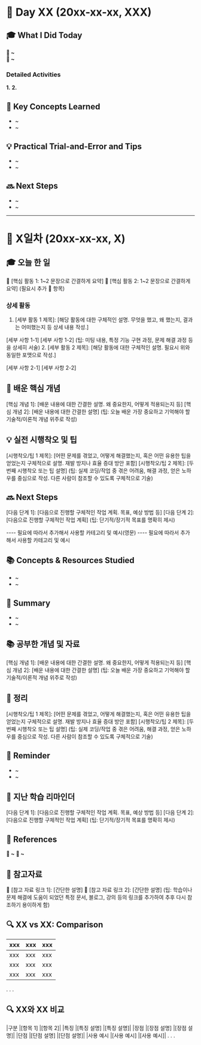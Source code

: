 # 📅 Day XX (20xx-xx-xx, XXX)

## 🎓 What I Did Today

**📌 ~**  
**📌 ~**  

### Detailed Activities

**1.**
**2.**


## 🧠 Key Concepts Learned

- ~
- ~

## 💡 Practical Trial-and-Error and Tips

- ~
- ~

## 🔜 Next Steps

- ~
- ~

----------

# 📅 X일차 (20xx-xx-xx, X)

## 🎓 오늘 한 일

📌 [핵심 활동 1: 1~2 문장으로 간결하게 요약]
📌 [핵심 활동 2: 1~2 문장으로 간결하게 요약]
(필요시 추가 📌 항목)

### 상세 활동

1. [세부 활동 1 제목]:
[해당 활동에 대한 구체적인 설명. 무엇을 했고, 왜 했는지, 결과는 어떠했는지 등 상세 내용 작성.]

[세부 사항 1-1]
[세부 사항 1-2] (팁: 미팅 내용, 특정 기능 구현 과정, 문제 해결 과정 등을 상세히 서술)
2. [세부 활동 2 제목]:
[해당 활동에 대한 구체적인 설명. 필요시 위와 동일한 포맷으로 작성.]

[세부 사항 2-1]
[세부 사항 2-2]

## 🧠 배운 핵심 개념

[핵심 개념 1]: [배운 내용에 대한 간결한 설명. 왜 중요한지, 어떻게 적용되는지 등]
[핵심 개념 2]: [배운 내용에 대한 간결한 설명] (팁: 오늘 배운 가장 중요하고 기억해야 할 기술적/이론적 개념 위주로 작성)

## 💡 실전 시행착오 및 팁

[시행착오/팁 1 제목]: [어떤 문제를 겪었고, 어떻게 해결했는지, 혹은 어떤 유용한 팁을 얻었는지 구체적으로 설명. 재발 방지나 효율 증대 방안 포함]
[시행착오/팁 2 제목]: [두 번째 시행착오 또는 팁 설명] (팁: 실제 코딩/작업 중 겪은 어려움, 해결 과정, 얻은 노하우를 중심으로 작성. 다른 사람이 참조할 수 있도록 구체적으로 기술)

## 🔜 Next Steps

[다음 단계 1]: [다음으로 진행할 구체적인 작업 계획. 목표, 예상 방법 등]
[다음 단계 2]: [다음으로 진행할 구체적인 작업 계획] (팁: 단기적/장기적 목표를 명확히 제시)


---- 필요에 따라서 추가해서 사용할 카테고리 및 예시(영문)
---- 필요에 따라서 추가해서 사용할 카테고리 및 예시

## 📚 Concepts & Resources Studied

- ~
- ~

## 📝 Summary

- ~
- ~

## 📚 공부한 개념 및 자료

[핵심 개념 1]: [배운 내용에 대한 간결한 설명. 왜 중요한지, 어떻게 적용되는지 등]
[핵심 개념 2]: [배운 내용에 대한 간결한 설명] (팁: 오늘 배운 가장 중요하고 기억해야 할 기술적/이론적 개념 위주로 작성)

## 📝 정리

[시행착오/팁 1 제목]: [어떤 문제를 겪었고, 어떻게 해결했는지, 혹은 어떤 유용한 팁을 얻었는지 구체적으로 설명. 재발 방지나 효율 증대 방안 포함]
[시행착오/팁 2 제목]: [두 번째 시행착오 또는 팁 설명] (팁: 실제 코딩/작업 중 겪은 어려움, 해결 과정, 얻은 노하우를 중심으로 작성. 다른 사람이 참조할 수 있도록 구체적으로 기술)

## 🔁 Reminder

- ~
- ~

## 🔁 지난 학습 리마인더

[다음 단계 1]: [다음으로 진행할 구체적인 작업 계획. 목표, 예상 방법 등]
[다음 단계 2]: [다음으로 진행할 구체적인 작업 계획] (팁: 단기적/장기적 목표를 명확히 제시)

## 🧾 References

**🔗 ~**
**🔗 ~**

## 🧾 참고자료

🔗 [참고 자료 링크 1]: [간단한 설명]
🔗 [참고 자료 링크 2]: [간단한 설명]
(팁: 학습이나 문제 해결에 도움이 되었던 특정 문서, 블로그, 강의 등의 링크를 추가하여 추후 다시 참조하기 용이하게 함)

## 🔍 XX vs XX: Comparison

|xxx|xxx|xxx| 
|---|---|---|
|xxx|xxx|xxx|
|xxx|xxx|xxx|
|xxx|xxx|xxx|
.
.
.


## 🔍 XX와 XX 비교

|구분	|[항목 1]	|[항목 2]|
|특징	|[특징 설명]	|[특징 설명]|
|장점	|[장점 설명]	|[장점 설명]|
|단점	|[단점 설명]	|[단점 설명]|
|사용 예시	|[사용 예시]	|[사용 예시]|
.
.
.
